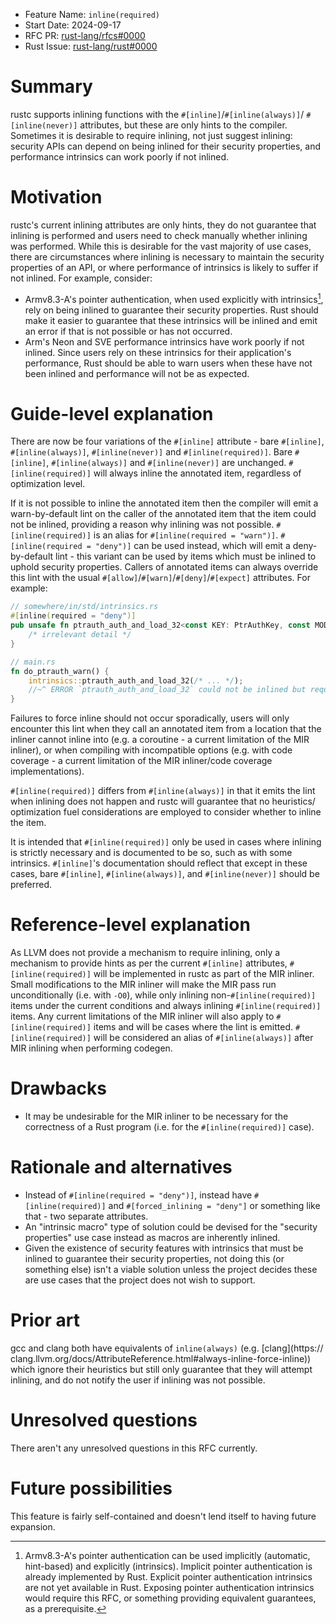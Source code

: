 - Feature Name: `inline(required)`
- Start Date: 2024-09-17
- RFC PR: [rust-lang/rfcs#0000](https://github.com/rust-lang/rfcs/pull/0000)
- Rust Issue: [rust-lang/rust#0000](https://github.com/rust-lang/rust/issues/0000)

# Summary
[summary]: #summary

rustc supports inlining functions with the `#[inline]`/`#[inline(always)]`/
`#[inline(never)]` attributes, but these are only hints to the compiler.
Sometimes it is desirable to require inlining, not just suggest inlining:
security APIs can depend on being inlined for their security properties, and
performance intrinsics can work poorly if not inlined.

# Motivation
[motivation]: #motivation

rustc's current inlining attributes are only hints, they do not guarantee that
inlining is performed and users need to check manually whether inlining was
performed. While this is desirable for the vast majority of use cases, there are
circumstances where inlining is necessary to maintain the security properties of
an API, or where performance of intrinsics is likely to suffer if not inlined.
For example, consider:

- Armv8.3-A's pointer authentication, when used explicitly with intrinsics[^1],
rely on being inlined to guarantee their security properties. Rust should make
it easier to guarantee that these intrinsics will be inlined and emit an error
if that is not possible or has not occurred.
- Arm's Neon and SVE performance intrinsics have work poorly if not inlined.
Since users rely on these intrinsics for their application's performance, Rust
should be able to warn users when these have not been inlined and performance
will not be as expected.

[^1]: Armv8.3-A's pointer authentication can be used implicitly (automatic,
hint-based) and explicitly (intrinsics). Implicit pointer authentication is
already implemented by Rust. Explicit pointer authentication intrinsics are not
yet available in Rust. Exposing pointer authentication intrinsics would require
this RFC, or something providing equivalent guarantees, as a prerequisite.

# Guide-level explanation
[guide-level-explanation]: #guide-level-explanation

There are now be four variations of the `#[inline]` attribute - bare
`#[inline]`, `#[inline(always)]`, `#[inline(never)]` and `#[inline(required)]`.
Bare `#[inline]`, `#[inline(always)]` and `#[inline(never)]` are unchanged.
`#[inline(required)]` will always inline the annotated item, regardless of
optimization level.

If it is not possible to inline the annotated item then the compiler will
emit a warn-by-default lint on the caller of the annotated item that the
item could not be inlined, providing a reason why inlining was not possible.
`#[inline(required)]` is an alias for `#[inline(required = "warn")]`.
`#[inline(required = "deny")]` can be used instead, which will emit a
deny-by-default lint - this variant can be used by items which must be inlined
to uphold security properties. Callers of annotated items can always override
this lint with the usual `#[allow]`/`#[warn]`/`#[deny]`/`#[expect]` attributes.
For example:

```rust
// somewhere/in/std/intrinsics.rs
#[inline(required = "deny")]
pub unsafe fn ptrauth_auth_and_load_32<const KEY: PtrAuthKey, const MODIFIER: u64, const OFFSET: u32>(value: u64) -> u32 {
    /* irrelevant detail */
}

// main.rs
fn do_ptrauth_warn() {
    intrinsics::ptrauth_auth_and_load_32(/* ... */);
    //~^ ERROR `ptrauth_auth_and_load_32` could not be inlined but requires inlining
}
```

Failures to force inline should not occur sporadically, users will only
encounter this lint when they call an annotated item from a location that the
inliner cannot inline into (e.g. a coroutine - a current limitation of the MIR
inliner), or when compiling with incompatible options (e.g. with code coverage -
a current limitation of the MIR inliner/code coverage implementations).

`#[inline(required)]` differs from `#[inline(always)]` in that it emits the
lint when inlining does not happen and rustc will guarantee that no heuristics/
optimization fuel considerations are employed to consider whether to inline
the item.

It is intended that `#[inline(required)]` only be used in cases where inlining
is strictly necessary and is documented to be so, such as with some intrinsics.
`#[inline]`'s documentation should reflect that except in these cases, bare
`#[inline]`, `#[inline(always)]`, and `#[inline(never)]` should be preferred.

# Reference-level explanation
[reference-level-explanation]: #reference-level-explanation

As LLVM does not provide a mechanism to require inlining, only a mechanism to
provide hints as per the current `#[inline]` attributes, `#[inline(required)]`
will be implemented in rustc as part of the MIR inliner. Small modifications to
the MIR inliner will make the MIR pass run unconditionally (i.e. with `-O0`),
while only inlining non-`#[inline(required)]` items under the current conditions
and always inlining `#[inline(required)]` items. Any current limitations of the
MIR inliner will also apply to `#[inline(required)]` items and will be cases
where the lint is emitted. `#[inline(required)]` will be considered an alias of
`#[inline(always)]` after MIR inlining when performing codegen.

# Drawbacks
[drawbacks]: #drawbacks

- It may be undesirable for the MIR inliner to be necessary for the correctness
of a Rust program (i.e. for the `#[inline(required)]` case).

# Rationale and alternatives
[rationale-and-alternatives]: #rationale-and-alternatives

- Instead of `#[inline(required = "deny")]`, instead have `#[inline(required)]`
and `#[forced_inlining = "deny"]` or something like that - two separate
attributes.
- An "intrinsic macro" type of solution could be devised for the "security
properties" use case instead as macros are inherently inlined.
- Given the existence of security features with intrinsics that must be inlined
to guarantee their security properties, not doing this (or something else)
isn't a viable solution unless the project decides these are use cases that the
project does not wish to support.

# Prior art
[prior-art]: #prior-art

gcc and clang both have equivalents of `inline(always)` (e.g. [clang](https://
clang.llvm.org/docs/AttributeReference.html#always-inline-force-inline))
which ignore their heuristics but still only guarantee that they will attempt
inlining, and do not notify the user if inlining was not possible.

# Unresolved questions
[unresolved-questions]: #unresolved-questions

There aren't any unresolved questions in this RFC currently.

# Future possibilities
[future-possibilities]: #future-possibilities

This feature is fairly self-contained and doesn't lend itself to having future expansion.
